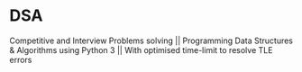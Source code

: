 # DSA
Competitive and Interview Problems solving || Programming Data Structures &amp; Algorithms using Python 3 || With optimised time-limit to resolve TLE errors
